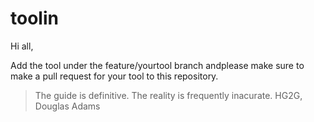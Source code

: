 # toolin

Hi all,

Add the tool under the feature/yourtool branch andplease make sure to make a pull request for your tool to this repository. 

>The guide is definitive. The reality is frequently inacurate. HG2G, Douglas Adams
